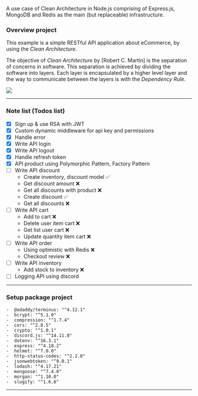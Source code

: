 A use case of Clean Architecture in Node.js comprising of Express.js, MongoDB
and Redis as the main (but replaceable) infrastructure.

### Overview project

This example is a simple RESTful API application about eCommerce, by using the
_Clean Architecture_.

The objective of _Clean Architecture_ by [Robert C. Martin] is the separation of
concerns in software.
This separation is achieved by dividing the software into layers. Each layer is
encapsulated by a higher level layer and the way to communicate between the
layers is with the _Dependency Rule_.

![](https://blog.cleancoder.com/uncle-bob/images/2012-08-13-the-clean-architecture/CleanArchitecture.jpg)

---

### Note list (Todos list)

-  [x] Sign up & use RSA with JWT
-  [x] Custom dynamic middleware for api key and permissions
-  [x] Handle error
-  [x] Write API login
-  [x] Write API logout
-  [x] Handle refresh token
-  [x] API product using Polymorphic Pattern, Factory Pattern
-  [ ] Write API discount
    - Create inventory, discount model ✅
    - Get discount amount ❌
    - Get all discounts with product ❌
    - Create discount ✅
    - Get all discounts ❌
-  [ ] Write API cart
    - Add to cart ❌
    - Delete user item cart ❌
    - Get list user cart ❌
    - Update quantity item cart ❌
-  [ ] Write API order
    - Using optimistic with Redis ❌
    - Checkout review ❌
-  [ ] Write API inventory
    - Add stock to inventory ❌
-  [ ] Logging API using discord

---

### Setup package project

    -  @odaddy/terminus: "^4.12.1"
    -  bcrypt: "^5.1.0"
    -  compression: "^1.7.4"
    -  cors: "^2.8.5"
    -  crypto: "^1.0.1"
    -  discord.js: "^14.11.0"
    -  dotenv: "^16.3.1"
    -  express: "^4.18.2"
    -  helmet: "^7.0.0"
    -  http-status-codes: "^2.2.0"
    -  jsonwebtoken: "^9.0.1"
    -  lodash: "^4.17.21"
    -  mongoose: "^7.4.0"
    -  morgan: "^1.10.0"
    -  slugify: "^1.6.6"

---
